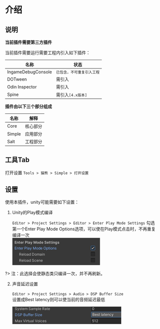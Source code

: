 
# 介绍

## 说明

**当前插件需要第三方插件**

当前插件需要运行需要工程内引入如下插件：

名称|状态
-------- | -----
IngameDebugConsole|`已包含，不可重复引入工程`
DOTween|需引入
Odin Inspector|需引入
Spine|需引入`[4.x版本]`

**插件由以下三个部分组成**

名称 |  解释
-------- | -----
Core |  核心部分
Simple | 应用部分 
Salt| 工程部分 

## 工具Tab

打开设置
`Tools > 猫熊 > Simple > 打开设置`

## 设置

使用本插件，unity可能需要如下设置：

1. Unity的Play模式编译
 
	`Editor > Project Settings > Editor > Enter Play Mode Settings`	
	勾选第一个Enter Play Mode Options选项，可以使在Play模式点击时，不再重复编译一次	
	![](installation_md_files/38f29960-d1f1-11ed-afb0-c340f1571a81.jpeg?v=1&type=image)

?>  注：此选择会使静态类只编译一次，并不再刷新。

2. 声音延迟设置
 
	`Editor > Project Settings > Audio > DSP Buffer Size`	
	设置成Best latency则可以使当前的音频延迟最低
	
	![](installation_md_files/2ccadfd0-d1f1-11ed-afb0-c340f1571a81.jpeg?v=1&type=image)
	
